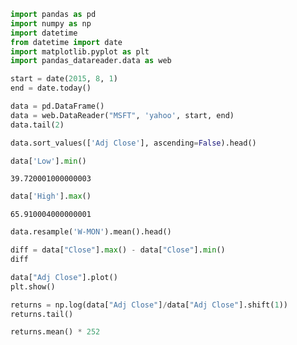 

```python
import pandas as pd
import numpy as np
import datetime
from datetime import date
import matplotlib.pyplot as plt
import pandas_datareader.data as web

```


```python
start = date(2015, 8, 1)
end = date.today()
```


```python
data = pd.DataFrame()
data = web.DataReader("MSFT", 'yahoo', start, end)
data.tail(2)
```


```python
data.sort_values(['Adj Close'], ascending=False).head()
```


```python
data['Low'].min()
```




    39.720001000000003




```python
data['High'].max()
```




    65.910004000000001




```python
data.resample('W-MON').mean().head()
```


```python
diff = data["Close"].max() - data["Close"].min()
diff
```


```python
data["Adj Close"].plot()
plt.show()
```


```python
returns = np.log(data["Adj Close"]/data["Adj Close"].shift(1))
returns.tail()
```


```python
returns.mean() * 252
```


```python

```
